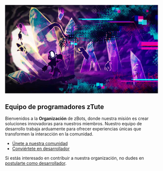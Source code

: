 <img src="https://raw.githubusercontent.com/zTuteBots/.github/refs/heads/main/e_ab2374b3c2da36efc1c44d7fef7c03e6.jpeg" width="1810" heigh="630">

## Equipo de programadores zTute

Bienvenidos a la **Organización** de zBots, donde nuestra misión es crear soluciones innovadoras para nuestros miembros. Nuestro equipo de desarrollo trabaja arduamente para ofrecer experiencias únicas que transformen la interacción en la comunidad.

* [Únete a nuestra comunidad](https://discord.gg/ztute)
* [Conviértete en desarrollador](https://discord.com/users/938314855516078170)

Si estás interesado en contribuir a nuestra organización, no dudes en [postularte como desarrollador](https://discord.com/users/938314855516078170).
